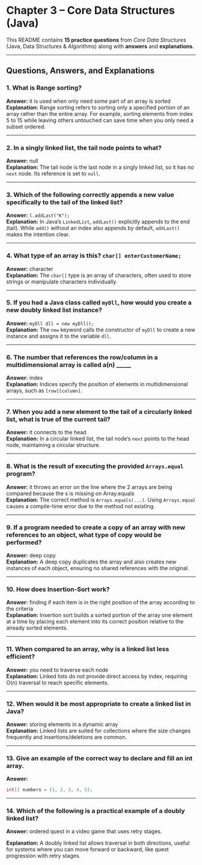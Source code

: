 # Chapter 3 – Core Data Structures (Java)

This README contains **15 practice questions** from *Core Data Structures* (Java, Data Structures & Algorithms) along with **answers** and **explanations**.

---

## Questions, Answers, and Explanations

### 1. What is Range sorting?
**Answer:** it is used when only need some part of an array is sorted  
**Explanation:** Range sorting refers to sorting only a specified portion of an array rather than the entire array. For example, sorting elements from index 5 to 15 while leaving others untouched can save time when you only need a subset ordered.

---

### 2. In a singly linked list, the tail node points to what?
**Answer:** null  
**Explanation:** The tail node is the last node in a singly linked list, so it has no `next` node. Its reference is set to `null`.

---

### 3. Which of the following correctly appends a new value specifically to the tail of the linked list?
**Answer:** `l.addLast("K");`  
**Explanation:** In Java’s `LinkedList`, `addLast()` explicitly appends to the end (tail). While `add()` without an index also appends by default, `addLast()` makes the intention clear.

---

### 4. What type of an array is this? `char[] enterCustomerName;`
**Answer:** character  
**Explanation:** The `char[]` type is an array of characters, often used to store strings or manipulate characters individually.

---

### 5. If you had a Java class called `myDll`, how would you create a new doubly linked list instance?
**Answer:** `myDll dll = new myDll();`  
**Explanation:** The `new` keyword calls the constructor of `myDll` to create a new instance and assigns it to the variable `dll`.

---

### 6. The number that references the row/column in a multidimensional array is called a(n) _____
**Answer:** index  
**Explanation:** Indices specify the position of elements in multidimensional arrays, such as `[row][column]`.

---

### 7. When you add a new element to the tail of a circularly linked list, what is true of the current tail?
**Answer:** it connects to the head  
**Explanation:** In a circular linked list, the tail node’s `next` points to the head node, maintaining a circular structure.

---

### 8. What is the result of executing the provided `Arrays.equal` program?
**Answer:** it throws an error on the line where the 2 arrays are being compared because the s is missing on Array.equals  
**Explanation:** The correct method is `Arrays.equals(...)`. Using `Arrays.equal` causes a compile-time error due to the method not existing.

---

### 9. If a program needed to create a copy of an array with new references to an object, what type of copy would be performed?
**Answer:** deep copy  
**Explanation:** A deep copy duplicates the array and also creates new instances of each object, ensuring no shared references with the original.

---

### 10. How does Insertion-Sort work?
**Answer:** finding if each item is in the right position of the array according to the criteria  
**Explanation:** Insertion sort builds a sorted portion of the array one element at a time by placing each element into its correct position relative to the already sorted elements.

---

### 11. When compared to an array, why is a linked list less efficient?
**Answer:** you need to traverse each node  
**Explanation:** Linked lists do not provide direct access by index, requiring O(n) traversal to reach specific elements.

---

### 12. When would it be most appropriate to create a linked list in Java?
**Answer:** storing elements in a dynamic array  
**Explanation:** Linked lists are suited for collections where the size changes frequently and insertions/deletions are common.

---

### 13. Give an example of the correct way to declare and fill an int array.
**Answer:**
```java
int[] numbers = {1, 2, 3, 4, 5};
```

---

### 14. Which of the following is a practical example of a doubly linked list?
**Answer:** ordered quest in a video game that uses retry stages. 

**Explanation:** A doubly linked list allows traversal in both directions, useful for systems where you can move forward or backward, like quest progression with retry stages.
